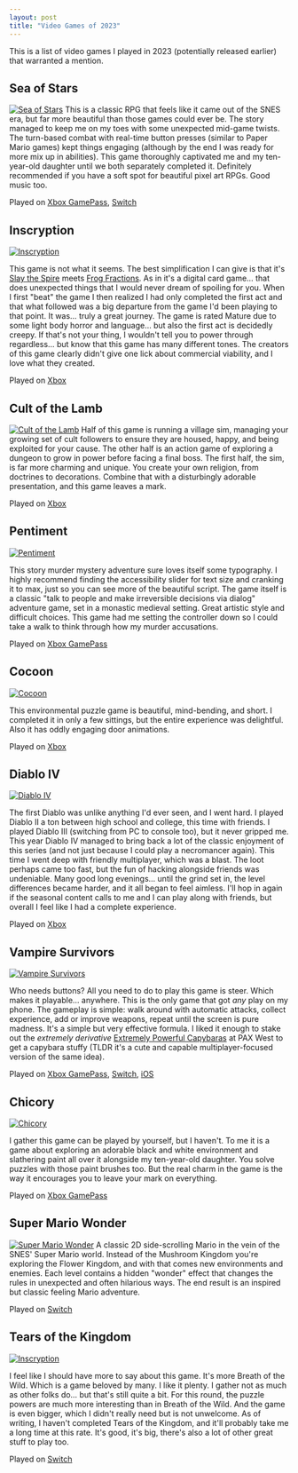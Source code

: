 ```yaml
---
layout: post
title: "Video Games of 2023"
---
```

This is a list of video games I played in 2023 (potentially released earlier) that warranted a mention. 

## Sea of Stars
[![Sea of Stars](/media/posts/sea-of-stars.png)](https://seaofstarsgame.co/)
This is a classic RPG that feels like it came out of the SNES era, but far more beautiful than those games could ever be. The story managed to keep me on my toes with some unexpected mid-game twists. The turn-based combat with real-time button presses (similar to Paper Mario games) kept things engaging (although by the end I was ready for more mix up in abilities). This game thoroughly captivated me and my ten-year-old daughter until we both separately completed it. Definitely recommended if you have a soft spot for beautiful pixel art RPGs. Good music too.

<p class="playLine"><span class='playIcon xbox'></span><span class='playIcon switch'></span>Played on <a href="https://www.xbox.com/en-us/games/store/sea-of-stars/9NLLTTJZH40L">Xbox GamePass</a>, <a href="https://www.nintendo.com/us/store/products/sea-of-stars-switch/">Switch</a></p>


## Inscryption
[![Inscryption](/media/posts/inscryption.jpg)](https://www.inscryption.com)

This game is not what it seems. The best simplification I can give is that it's [Slay the Spire](https://www.megacrit.com/) meets [Frog Fractions](http://twinbeard.com/frog-fractions/). As in it's a digital card game… that does unexpected things that I would never dream of spoiling for you. When I first "beat" the game I then realized I had only completed the first act and that what followed was a big departure from the game I'd been playing to that point. It was… truly a great journey. The game is rated Mature due to some light body horror and language… but also the first act is decidedly creepy. If that's not your thing, I wouldn't tell you to power through regardless… but know that this game has many different tones. The creators of this game clearly didn't give one lick about commercial viability, and I love what they created.

<p class="playLine"><span class='playIcon xbox'></span>Played on <a href="https://www.xbox.com/en-US/games/store/inscryption/9p8nstdmz11p">Xbox</a></p>


## Cult of the Lamb
[![Cult of the Lamb](/media/posts/cult-of-the-lamb.png)](https://www.cultofthelamb.com/)
Half of this game is running a village sim, managing your growing set of cult followers to ensure they are housed, happy, and being exploited for your cause. The other half is an action game of exploring a dungeon to grow in power before facing a final boss. The first half, the sim, is far more charming and unique. You create your own religion, from doctrines to decorations. Combine that with a disturbingly adorable presentation, and this game leaves a mark.

<p class="playLine"><span class='playIcon xbox'></span>Played on <a href="https://www.xbox.com/en-us/games/store/cult-of-the-lamb/9pnlpmp1ggh5">Xbox</a></p>


## Pentiment
[![Pentiment](/media/posts/pentiment.jpg)](https://pentiment.obsidian.net/)

This story murder mystery adventure sure loves itself some typography. I highly recommend finding the accessibility slider for text size and cranking it to max, just so you can see more of the beautiful script. The game itself is a classic "talk to people and make irreversible decisions via dialog" adventure game, set in a monastic medieval setting. Great artistic style and difficult choices. This game had me setting the controller down so I could take a walk to think through how my murder accusations.

<p class="playLine"><span class='playIcon xbox'></span>Played on <a href="https://www.xbox.com/en-US/games/pentiment">Xbox GamePass</a></p>


## Cocoon
[![Cocoon](/media/posts/cocoon.jpg)](https://annapurnainteractive.com/en/games/cocoon)

This environmental puzzle game is beautiful, mind-bending, and short. I completed it in only a few sittings, but the entire experience was delightful. Also it has oddly engaging door animations.

<p class="playLine"><span class='playIcon xbox'></span>Played on <a href="https://www.xbox.com/en-us/games/store/cocoon/9n3fps4ldhcr">Xbox</a></p>


## Diablo IV
[![Diablo IV](/media/posts/diablo-iv.png)](https://diablo4.blizzard.com/en-us/)

The first Diablo was unlike anything I'd ever seen, and I went hard. I played Diablo II a ton between high school and college, this time with friends. I played Diablo III (switching from PC to console too), but it never gripped me. This year Diablo IV managed to bring back a lot of the classic enjoyment of this series (and not just because I could play a necromancer again). This time I went deep with friendly multiplayer, which was a blast. The loot perhaps came too fast, but the fun of hacking alongside friends was undeniable. Many good long evenings… until the grind set in, the level differences became harder, and it all began to feel aimless. I'll hop in again if the seasonal content calls to me and I can play along with friends, but overall I feel like I had a complete experience.

<p class="playLine"><span class='playIcon xbox'></span>Played on <a href="https://www.xbox.com/en-US/games/diablo-iv">Xbox</a></p>


## Vampire Survivors
[![Vampire Survivors](/media/posts/vampire-survivors.png)](https://poncle.itch.io/vampire-survivors)

Who needs buttons? All you need to do to play this game is steer. Which makes it playable… anywhere. This is the only game that got _any_ play on my phone. The gameplay is simple: walk around with automatic attacks, collect experience, add or improve weapons, repeat until the screen is pure madness. It's a simple but very effective formula. I liked it enough to stake out the _extremely derivative_ [Extremely Powerful Capybaras](https://studiobravarda.com/extremely-powerful-capybaras-en) at PAX West to get a capybara stuffy (TLDR it's a cute and capable multiplayer-focused version of the same idea).

<p class="playLine"><span class='playIcon xbox'></span><span class='playIcon switch'></span><span class='playIcon ios'></span>Played on <a href="https://www.xbox.com/en-us/games/store/vampire-survivors/9pd5bm2z8c4l">Xbox GamePass</a>, <a href="https://www.nintendo.com/us/store/products/vampire-survivors-switch/">Switch</a>, <a href="https://apps.apple.com/us/app/vampire-survivors/id6444525702">iOS</a></p>


## Chicory
[![Chicory](/media/posts/chicory.png)](https://chicorygame.com/)

I gather this game can be played by yourself, but I haven't. To me it is a game about exploring an adorable black and white environment and slathering paint all over it alongside my ten-year-old daughter. You solve puzzles with those paint brushes too. But the real charm in the game is the way it encourages you to leave your mark on everything.

<p class="playLine"><span class='playIcon xbox'></span>Played on <a href="https://www.xbox.com/en-US/games/store/chicory-a-colorful-tale/9PFGQGC0XWLV">Xbox GamePass</a></p>


## Super Mario Wonder
[![Super Mario Wonder](/media/posts/super-mario-wonder.png)](https://supermariobroswonder.nintendo.com/)
A classic 2D side-scrolling Mario in the vein of the SNES' Super Mario world. Instead of the Mushroom Kingdom you're exploring the Flower Kingdom, and with that comes new environments and enemies. Each level contains a hidden "wonder" effect that changes the rules in unexpected and often hilarious ways. The end result is an inspired but classic feeling Mario adventure.

<p class="playLine"><span class='playIcon switch'></span>Played on <a href="https://www.nintendo.com/us/store/products/super-mario-bros-wonder-switch/">Switch</a></p>


## Tears of the Kingdom
[![Inscryption](/media/posts/tears-of-the-kingdom.jpg)](https://www.nintendo.com/us/store/products/the-legend-of-zelda-tears-of-the-kingdom-switch/)

I feel like I should have more to say about this game. It's more Breath of the Wild. Which is a game beloved by many. I like it plenty. I gather not as much as other folks do… but that's still quite a bit. For this round, the puzzle powers are much more interesting than in Breath of the Wild. And the game is even bigger, which I didn't really need but is not unwelcome. As of writing, I haven't completed Tears of the Kingdom, and it'll probably take me a long time at this rate. It's good, it's big, there's also a lot of other great stuff to play too.

<p class="playLine"><span class='playIcon switch'></span>Played on <a href="https://www.nintendo.com/us/store/products/the-legend-of-zelda-tears-of-the-kingdom-switch/">Switch</a></p>